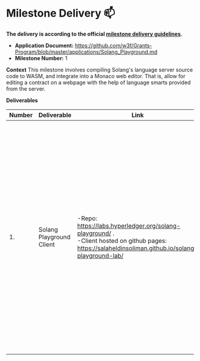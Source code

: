 # Milestone Delivery :mailbox:

**The delivery is according to the official [milestone delivery guidelines](https://github.com/w3f/Grants-Program/blob/master/docs/Support%20Docs/milestone-deliverables-guidelines.md).**  

* **Application Document:** https://github.com/w3f/Grants-Program/blob/master/applications/Solang_Playground.md
* **Milestone Number:** 1

**Context** 
This milestone involves compiling Solang's language server source code to WASM, and integrate into a Monaco web editor. That is, allow for editing a contract on a webpage with the help of language smarts provided from the server.


**Deliverables**


| Number | Deliverable              | Link                                                                                                                                                    | Notes                                                                                                                                                                                                                                                                                                                                                                |
| ------ | ------------------------ | ------------------------------------------------------------------------------------------------------------------------------------------------------- | -------------------------------------------------------------------------------------------------------------------------------------------------------------------------------------------------------------------------------------------------------------------------------------------------------------------------------------------------------------------- |
| 1.     | Solang Playground Client | -Repo: https://labs.hyperledger.org/solang-playground/ .<br> -Client hosted on github pages: https://salaheldinsoliman.github.io/solang-playground-lab/ | - I didn't include a Dockerfile for this milestone as I thought it is not needed at this point. Evaluators can easily visit the testing link to test the mentioned functionality. <br> - In the editor, I thought it is a good idea to keep the debugging consoles displayed in the bottom of the page. This makes evaluation and testing more easy. (In my opinion) |

